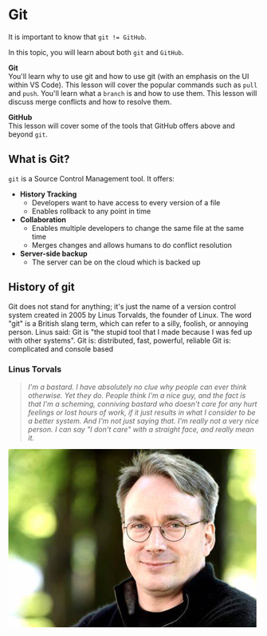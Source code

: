 # Git

It is important to know that `git != GitHub`. 

In this topic, you will learn about both `git` and `GitHub`. 

**Git**  
You'll learn why to use git and how to use git (with an emphasis on the UI within VS Code). This lesson will cover the popular commands such as `pull` and `push`. You'll learn what a `branch` is and how to use them. This lesson will discuss merge conflicts and how to resolve them.   

**GitHub**  
This lesson will cover some of the tools that GitHub offers above and beyond `git`.  

## What is Git?
`git` is a Source Control Management tool. It offers:  

* **History Tracking**  
    * Developers want to have access to every version of a file  
    * Enables rollback to any point in time  
* **Collaboration**  
    * Enables multiple developers to change the same file at the same time  
    * Merges changes and allows humans to do conflict resolution  
* **Server-side backup**  
    * The server can be on the cloud which is backed up  

## History of git
Git does not stand for anything; it's just the name of a version control system created in 2005 by Linus Torvalds, the founder of Linux.
The word "git" is a British slang term, which can refer to a silly, foolish, or annoying person. 
Linus said: Git is "the stupid tool that I made because I was fed up with other systems". 
Git is: distributed, fast, powerful, reliable
Git is: complicated and console based

### Linus Torvals
> *I'm a bastard. I have absolutely no clue why people can ever think otherwise. Yet they do. People think I'm a nice guy, and the fact is that I'm a scheming, conniving bastard who doesn't care for any hurt feelings or lost hours of work, if it just results in what I consider to be a better system. And I'm not just saying that. I'm really not a very nice person. I can say "I don't care" with a straight face, and really mean it.*   

![Linus Torvalds](../_static/linus_torvalds.png)  